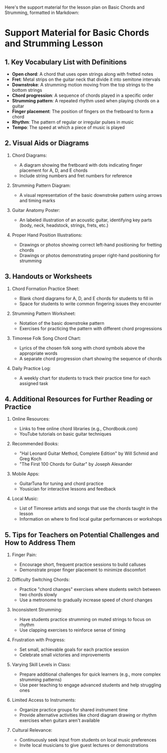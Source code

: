 Here's the support material for the lesson plan on Basic Chords and Strumming, formatted in Markdown:

# Support Material for Basic Chords and Strumming Lesson

## 1. Key Vocabulary List with Definitions

- **Open chord**: A chord that uses open strings along with fretted notes
- **Fret**: Metal strips on the guitar neck that divide it into semitone intervals
- **Downstroke**: A strumming motion moving from the top strings to the bottom strings
- **Chord progression**: A sequence of chords played in a specific order
- **Strumming pattern**: A repeated rhythm used when playing chords on a guitar
- **Finger placement**: The position of fingers on the fretboard to form a chord
- **Rhythm**: The pattern of regular or irregular pulses in music
- **Tempo**: The speed at which a piece of music is played

## 2. Visual Aids or Diagrams

1. Chord Diagrams:
   - A diagram showing the fretboard with dots indicating finger placement for A, D, and E chords
   - Include string numbers and fret numbers for reference

2. Strumming Pattern Diagram:
   - A visual representation of the basic downstroke pattern using arrows and timing marks

3. Guitar Anatomy Poster:
   - An labeled illustration of an acoustic guitar, identifying key parts (body, neck, headstock, strings, frets, etc.)

4. Proper Hand Position Illustrations:
   - Drawings or photos showing correct left-hand positioning for fretting chords
   - Drawings or photos demonstrating proper right-hand positioning for strumming

## 3. Handouts or Worksheets

1. Chord Formation Practice Sheet:
   - Blank chord diagrams for A, D, and E chords for students to fill in
   - Space for students to write common fingering issues they encounter

2. Strumming Pattern Worksheet:
   - Notation of the basic downstroke pattern
   - Exercises for practicing the pattern with different chord progressions

3. Timorese Folk Song Chord Chart:
   - Lyrics of the chosen folk song with chord symbols above the appropriate words
   - A separate chord progression chart showing the sequence of chords

4. Daily Practice Log:
   - A weekly chart for students to track their practice time for each assigned task

## 4. Additional Resources for Further Reading or Practice

1. Online Resources:
   - Links to free online chord libraries (e.g., Chordbook.com)
   - YouTube tutorials on basic guitar techniques

2. Recommended Books:
   - "Hal Leonard Guitar Method, Complete Edition" by Will Schmid and Greg Koch
   - "The First 100 Chords for Guitar" by Joseph Alexander

3. Mobile Apps:
   - GuitarTuna for tuning and chord practice
   - Yousician for interactive lessons and feedback

4. Local Music:
   - List of Timorese artists and songs that use the chords taught in the lesson
   - Information on where to find local guitar performances or workshops

## 5. Tips for Teachers on Potential Challenges and How to Address Them

1. Finger Pain:
   - Encourage short, frequent practice sessions to build calluses
   - Demonstrate proper finger placement to minimize discomfort

2. Difficulty Switching Chords:
   - Practice "chord changes" exercises where students switch between two chords slowly
   - Use a metronome to gradually increase speed of chord changes

3. Inconsistent Strumming:
   - Have students practice strumming on muted strings to focus on rhythm
   - Use clapping exercises to reinforce sense of timing

4. Frustration with Progress:
   - Set small, achievable goals for each practice session
   - Celebrate small victories and improvements

5. Varying Skill Levels in Class:
   - Prepare additional challenges for quick learners (e.g., more complex strumming patterns)
   - Use peer teaching to engage advanced students and help struggling ones

6. Limited Access to Instruments:
   - Organize practice groups for shared instrument time
   - Provide alternative activities like chord diagram drawing or rhythm exercises when guitars aren't available

7. Cultural Relevance:
   - Continuously seek input from students on local music preferences
   - Invite local musicians to give guest lectures or demonstrations